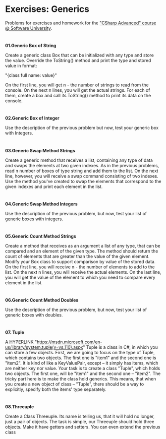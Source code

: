 ﻿# Exercises: GenericsProblems for exercises and homework for the  [&quot;CSharp Advanced&quot; course @ Software University](https://softuni.bg/courses/csharp-advanced).#**01.Generic Box of String**Create a generic class Box that can be initialized with any type and store the value. Override the ToString() method and print the type and stored value in format:"{class full name: value}"On the first line, you will get n - the number of strings to read from the console. On the next n lines, you will get the actual strings. For each of them, create a box and call its ToString() method to print its data on the console.#**02.Generic Box of Integer**Use the description of the previous problem but now, test your generic box with Integers.#**03.Generic Swap Method Strings**Create a generic method that receives a list, containing any type of data and swaps the elements at two given indexes. As in the previous problems, read n number of boxes of type string and add them to the list. On the next line, however, you will receive a swap command consisting of two indexes. Use the method you've created to swap the elements that correspond to the given indexes and print each element in the list.#**04.Generic Swap Method Integers**Use the description of the previous problem, but now, test your list of generic boxes with integers.#**05.Generic Count Method Strings**Create a method that receives as an argument a list of any type, that can be compared and an element of the given type. The method should return the count of elements that are greater than the value of the given element. Modify your Box class to support comparison by value of the stored data. On the first line, you will receive n - the number of elements to add to the list. On the next n lines, you will receive the actual elements. On the last line, you will get the value of the element to which you need to compare every element in the list.#**06.Generic Count Method Doubles**Use the description of the previous problem, but now, test your list of generic boxes with doubles.#**07. Tuple**A  HYPERLINK "https://msdn.microsoft.com/en-us/library/system.tuple(v=vs.110).aspx" Tuple is a class in C#, in which you can store a few objects. First, we are going to focus on the type of Tuple, which contains two objects. The first one is "item1" and the second one is "item2". It is kind of like a KeyValuePair, except – it simply has items, which are neither key nor value. Your task is to create a class "Tuple", which holds two objects. The first one, will be "item1" and the second one – "item2". The tricky part here is to make the class hold generics. This means, that when you create a new object of class – "Tuple", there should be a way to explicitly, specify both the items' type separately.#**08.Threeuple**Create a Class Threeuple. Its name is telling us, that it will hold no longer, just a pair of objects. The task is simple, our Threeuple should hold three objects. Make it have getters and setters. You can even extend the previous class